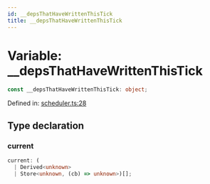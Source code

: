 ```yaml
---
id: __depsThatHaveWrittenThisTick
title: __depsThatHaveWrittenThisTick
---
```


# Variable: \_\_depsThatHaveWrittenThisTick

```ts
const __depsThatHaveWrittenThisTick: object;
```

Defined in: [scheduler.ts:28](https://github.com/TanStack/store/blob/main/packages/store/src/scheduler.ts#L28)

## Type declaration

### current

```ts
current: (
  | Derived<unknown>
  | Store<unknown, (cb) => unknown>)[];
```
